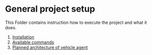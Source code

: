 # General project setup

This Folder contains instruction how to execute the project and what it does.

1. [Installation](./02_installation.md)
2. [Available commands](./03_commands.md)
3. [Planned architecture of vehicle agent](./04_architecture.md)
